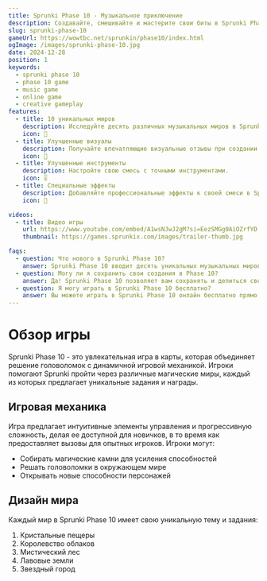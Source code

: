 ```yaml
---
title: Sprunki Phase 10 - Музыкальное приключение
description: Создавайте, смешивайте и мастерите свои биты в Sprunki Phase 10
slug: sprunki-phase-10
gameUrl: https://wowtbc.net/sprunkin/phase10/index.html
ogImage: /images/sprunki-phase-10.jpg
date: 2024-12-28
position: 1
keywords:
  - sprunki phase 10
  - phase 10 game
  - music game
  - online game
  - creative gameplay
features:
  - title: 10 уникальных миров
    description: Исследуйте десять различных музыкальных миров в Sprunki Phase 10.
    icon: 🎵
  - title: Улучшенные визуалы
    description: Получайте впечатляющие визуальные отзывы при создании.
    icon: 🎨
  - title: Улучшенные инструменты
    description: Настройте свою смесь с точными инструментами.
    icon: 🎚️  
  - title: Специальные эффекты
    description: Добавляйте профессиональные эффекты к своей смеси в Sprunki Phase 10.
    icon: 💫

videos:
  - title: Видео игры
    url: https://www.youtube.com/embed/A1wsNJwJ2gM?si=EezSMGg0AiOZrfYD
    thumbnail: https://games.sprunkix.com/images/trailer-thumb.jpg

faqs:
  - question: Что нового в Sprunki Phase 10?
    answer: Sprunki Phase 10 вводит десять уникальных музыкальных миров, улучшенные инструменты смешивания, улучшенные визуальные отзывы, расширенная библиотека звуков и сохраняет интуитивную игру, которую вы любите.
  - question: Могу ли я сохранить свои создания в Phase 10?
    answer: Да! Sprunki Phase 10 позволяет вам сохранять и делиться своими музыкальными созданиями с сообществом.
  - question: Я могу играть в Sprunki Phase 10 бесплатно?
    answer: Вы можете играть в Sprunki Phase 10 онлайн бесплатно прямо на нашем сайте.
---
```


# Обзор игры

Sprunki Phase 10 - это увлекательная игра в карты, которая объединяет решение головоломок с динамичной игровой механикой. Игроки помогают Sprunki пройти через различные магические миры, каждый из которых предлагает уникальные задания и награды.

## Игровая механика

Игра предлагает интуитивные элементы управления и прогрессивную сложность, делая ее доступной для новичков, в то время как предоставляет вызовы для опытных игроков. Игроки могут:

- Собирать магические камни для усиления способностей
- Решать головоломки в окружающем мире
- Открывать новые способности персонажей

## Дизайн мира

Каждый мир в Sprunki Phase 10 имеет свою уникальную тему и задания:

1. Кристальные пещеры
2. Королевство облаков
3. Мистический лес
4. Лавовые земли
5. Звездный город
